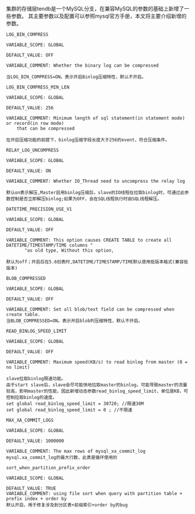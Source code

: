 集群的存储层tendb是一个MySQL分支，在兼容MySQL的参数的基础上新增了一些参数。
其主要参数以及配置可以参照mysql官方手册，本文将主要介绍新增的参数。



`LOG_BIN_COMPRESS`
```
VARIABLE_SCOPE: GLOBAL

DEFAULT_VALUE: OFF

VARIABLE_COMMENT: Whether the binary log can be compressed

当LOG_BIN_COMPRESS=ON。表示开启Binlog压缩特性，默认不开启。
```


`LOG_BIN_COMPRESS_MIN_LEN`
```
VARIABLE_SCOPE: GLOBAL

DEFAULT_VALUE: 256

VARIABLE_COMMENT: Minimum length of sql statement(in statement mode) or record(in row mode)
	that can be compressed

在开启压缩功能的前提下，binlog压缩字段长度大于256的event，符合压缩条件。
```



`RELAY_LOG_UNCOMPRESS`
```
VARIABLE_SCOPE: GLOBAL

DEFAULT_VALUE: ON

VARIABLE_COMMENT: Whether IO_Thread need to uncompress the relay log

默认on表示解压,Master启用binlog压缩后，slave的IO线程在拉取binlog时，可通过此参数控制是否立即解压binlog;如果为OFF，会在SQL线程执行时由SQL线程解压。
```


`DATETIME_PRECISION_USE_V1`
```
VARIABLE_SCOPE: GLOBAL

DEFAULT_VALUE: OFF

VARIABLE_COMMENT: This option causes CREATE TABLE to create all DATETIME/TIMESTAMP/TIME columns "
       "as old type, Without this option,

默认为off；开启后在5.6创表时,DATETIME/TIMESTAMP/TIME默认使用低版本格式(兼容低版本)
```



`BLOB_COMPRESSED`
```
VARIABLE_SCOPE: GLOBAL

DEFAULT_VALUE: OFF

VARIABLE_COMMENT: Set all blob/text field can be compressed when create table. 
当BLOB_COMPRESSED=ON。表示开启blob列压缩特性，默认不开启。
```



`READ_BINLOG_SPEED_LIMIT`
```
VARIABLE_SCOPE: GLOBAL

DEFAULT_VALUE: OFF

VARIABLE_COMMENT: Maximum speed(KB/s) to read binlog from master (0 = no limit)

slave拉取binlog限速功能。
由于start slave后，slave会尽可能快地拉取master的binlog，可能导致master的流量较高，影响master的性能，因此新增动态参数read_binlog_speed_limit，单位是KB，可控制拉取binlog的速度。
set global read_binlog_speed_limit = 30720; //限速30M
set global read_binlog_speed_limit = 0 ; //不限速
```


`MAX_XA_COMMIT_LOGS`
```
VARIABLE_SCOPE: GLOBAL

DEFAULT_VALUE: 1000000

VARIABLE_COMMENT: The max rows of mysql_xa_commit_log
mysql.xa_commit_log的最大行数，此表是循环使用的
```


`sort_when_partition_prefix_order`
```
VARIABLE_SCOPE: GLOBAL

DEFAULT_VALUE: TRUE
VARIABLE_COMMENT: using file sort when query with partition table + prefix index + order by
默认开启，用于修复涉及到分区表+前缀索引+order by的bug
```